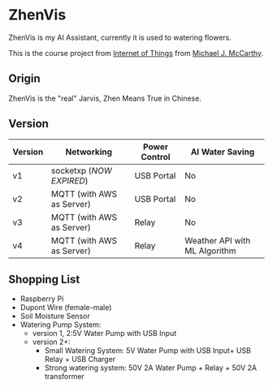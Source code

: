 # ZhenVis

ZhenVis is my AI Assistant, currently it is used to watering flowers.

This is the course project from [Internet of Things](https://www.andrew.cmu.edu/user/mm6/95-733/schedule.html) from [Michael J. McCarthy](https://www.andrew.cmu.edu/user/mm6/).

## Origin
ZhenVis is the "real" Jarvis, Zhen Means True in Chinese.

## Version
| Version | Networking                  | Power Control | AI Water Saving               |
| ------- | --------------------------- | ------------- | ----------------------------- |
| v1      | socketxp (*NOW EXPIRED*)    | USB Portal    | No                            |
| v2      | MQTT  (with AWS as Server)  | USB Portal    | No                            |
| v3      | MQTT   (with AWS as Server) | Relay         | No                            |
| v4      | MQTT  (with AWS as Server)  | Relay         | Weather API with ML Algorithm |



## Shopping List
* Raspberry Pi
* Dupont Wire (female-male)
* Soil Moisture Sensor
* Watering Pump System:
  * version 1, 2:5V Water Pump with USB Input
  * version 2+:
    * Small Watering System: 5V Water Pump with USB Input+ USB Relay + USB Charger
    * Strong watering system: 50V 2A Water Pump + Relay + 50V 2A transformer
